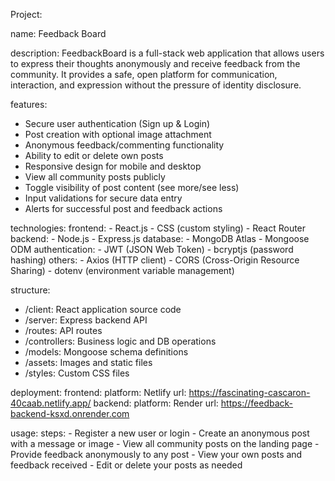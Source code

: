 Project:

  name: Feedback Board
  
  description: 
    FeedbackBoard is a full-stack web application that allows users to express their thoughts
    anonymously and receive feedback from the community. It provides a safe, open platform for
    communication, interaction, and expression without the pressure of identity disclosure.

features:
  - Secure user authentication (Sign up & Login)
  - Post creation with optional image attachment
  - Anonymous feedback/commenting functionality
  - Ability to edit or delete own posts
  - Responsive design for mobile and desktop
  - View all community posts publicly
  - Toggle visibility of post content (see more/see less)
  - Input validations for secure data entry
  - Alerts for successful post and feedback actions

technologies:
  frontend:
    - React.js
    - CSS (custom styling)
    - React Router
  backend:
    - Node.js
    - Express.js
  database:
    - MongoDB Atlas
    - Mongoose ODM
  authentication:
    - JWT (JSON Web Token)
    - bcryptjs (password hashing)
  others:
    - Axios (HTTP client)
    - CORS (Cross-Origin Resource Sharing)
    - dotenv (environment variable management)

structure:
  - /client: React application source code
  - /server: Express backend API
  - /routes: API routes
  - /controllers: Business logic and DB operations
  - /models: Mongoose schema definitions
  - /assets: Images and static files
  - /styles: Custom CSS files

deployment:
  frontend:
    platform: Netlify
    url: https://fascinating-cascaron-40caab.netlify.app/
  backend:
    platform: Render
    url: https://feedback-backend-ksxd.onrender.com

usage:
  steps:
    - Register a new user or login
    - Create an anonymous post with a message or image
    - View all community posts on the landing page
    - Provide feedback anonymously to any post
    - View your own posts and feedback received
    - Edit or delete your posts as needed
